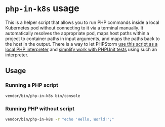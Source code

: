 # `php-in-k8s` usage
This is a helper script that allows you to run PHP commands inside a local Kubernetes pod without connecting to it via a terminal manually.
It automatically resolves the appropriate pod, maps host paths within a project to container paths in input arguments, and maps the paths back to the host in the output.
There is a way to let PHPStorm [use this script as a local PHP interpreter](https://new-work.atlassian.net/wiki/x/M4EjV) and [simplify work with PHPUnit tests](https://new-work.atlassian.net/wiki/x/AQCPR) using such an interpreter.

## Usage

### Running a PHP script
```bash
vendor/bin/php-in-k8s bin/console
```

### Running PHP without script
```bash
vendor/bin/php-in-k8s -r "echo 'Hello, World!';"
```
  

